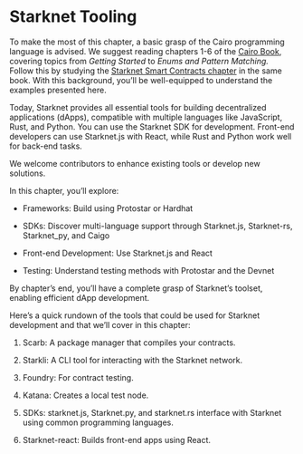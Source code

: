# Starknet Tooling

To make the most of this chapter, a basic grasp of the Cairo programming
language is advised. We suggest reading chapters 1-6 of the [Cairo
Book](https://book.cairo-lang.org/title-page.html), covering topics from
*Getting Started* to *Enums and Pattern Matching.* Follow this by
studying the [Starknet Smart Contracts
chapter](https://book.cairo-lang.org/ch99-00-starknet-smart-contracts.html)
in the same book. With this background, you’ll be well-equipped to
understand the examples presented here.

Today, Starknet provides all essential tools for building decentralized
applications (dApps), compatible with multiple languages like
JavaScript, Rust, and Python. You can use the Starknet SDK for
development. Front-end developers can use Starknet.js with React, while
Rust and Python work well for back-end tasks.

We welcome contributors to enhance existing tools or develop new
solutions.

In this chapter, you’ll explore:

-   Frameworks: Build using Protostar or Hardhat

-   SDKs: Discover multi-language support through Starknet.js,
    Starknet-rs, Starknet\_py, and Caigo

-   Front-end Development: Use Starknet.js and React

-   Testing: Understand testing methods with Protostar and the Devnet

By chapter’s end, you’ll have a complete grasp of Starknet’s toolset,
enabling efficient dApp development.

Here’s a quick rundown of the tools that could be used for Starknet
development and that we’ll cover in this chapter:

1.  Scarb: A package manager that compiles your contracts.

2.  Starkli: A CLI tool for interacting with the Starknet network.

3.  Foundry: For contract testing.

4.  Katana: Creates a local test node.

5.  SDKs: starknet.js, Starknet.py, and starknet.rs interface with
    Starknet using common programming languages.

6.  Starknet-react: Builds front-end apps using React.
